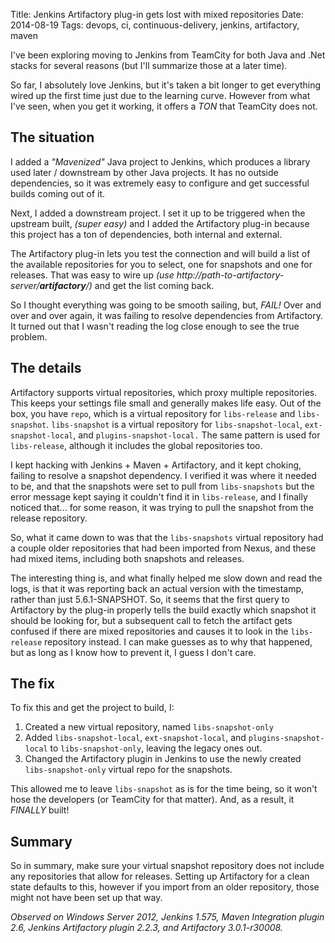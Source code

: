 Title: Jenkins Artifactory plug-in gets lost with mixed repositories
Date: 2014-08-19
Tags: devops, ci, continuous-delivery, jenkins, artifactory, maven


I've been exploring moving to Jenkins from TeamCity for both Java and .Net stacks for several reasons (but I'll summarize those at a later time).

So far, I absolutely love Jenkins, but it's taken a bit longer to get everything wired up the first time just due to the learning curve. However from what I've seen, when you get it working, it offers a *TON* that TeamCity does not.

## The situation

I added a *"Mavenized"* Java project to Jenkins, which produces a library used later / downstream by other Java projects. It has no outside dependencies, so it was extremely easy to configure and get successful builds coming out of it.

Next, I added a downstream project. I set it up to be triggered when the upstream built, *(super easy)* and I added the Artifactory plug-in because this project has a ton of dependencies, both internal and external.

The Artifactory plug-in lets you test the connection and will build a list of the available repositories for you to select, one for snapshots and one for releases. That was easy to wire up *(use http://path-to-artifactory-server/**artifactory**/)* and get the list coming back.

So I thought everything was going to be smooth sailing, but, *FAIL!* Over and over and over again, it was failing to resolve dependencies from Artifactory. It turned out that I wasn't reading the log close enough to see the true problem.

## The details

Artifactory supports virtual repositories, which proxy multiple repositories. This keeps your settings file small and generally makes life easy. Out of the box, you have `repo`, which is a virtual repository for `libs-release` and `libs-snapshot`. `libs-snapshot` is a virtual repository for `libs-snapshot-local`, `ext-snapshot-local`, and `plugins-snapshot-local.` The same pattern is used for `libs-release`, although it includes the global repositories too.

I kept hacking with Jenkins + Maven + Artifactory, and it kept choking, failing to resolve a snapshot dependency. I verified it was where it needed to be, and that the snapshots were set to pull from `libs-snapshots` but the error message kept saying it couldn't find it in `libs-release`, and I finally noticed that... for some reason, it was trying to pull the snapshot from the release repository.

So, what it came down to was that the `libs-snapshots` virtual repository had a couple older repositories that had been imported from Nexus, and these had mixed items, including both snapshots and releases.

The interesting thing is, and what finally helped me slow down and read the logs, is that it was reporting back an actual version with the timestamp, rather than just 5.6.1-SNAPSHOT. So, it seems that the first query to Artifactory by the plug-in properly tells the build exactly which snapshot it should be looking for, but a subsequent call to fetch the artifact gets confused if there are mixed repositories and causes it to look in the `libs-release` repository instead. I can make guesses as to why that happened, but as long as I know how to prevent it, I guess I don't care.


## The fix

To fix this and get the project to build, I:

1. Created a new virtual repository, named `libs-snapshot-only`
2. Added `libs-snapshot-local`, `ext-snapshot-local`, and `plugins-snapshot-local` to `libs-snapshot-only`, leaving the legacy ones out.
3. Changed the Artifactory plugin in Jenkins to use the newly created `libs-snapshot-only` virtual repo for the snapshots.

This allowed me to leave `libs-snapshot` as is for the time being, so it won't hose the developers (or TeamCity for that matter). And, as a result, it *FINALLY* built!


## Summary

So in summary, make sure your virtual snapshot repository does not include any repositories that allow for releases. Setting up Artifactory for a clean state defaults to this, however if you import from an older repository, those might not have been set up that way.


*Observed on Windows Server 2012, Jenkins 1.575, Maven Integration plugin 2.6, Jenkins Artifactory plugin 2.2.3, and Artifactory 3.0.1-r30008.*